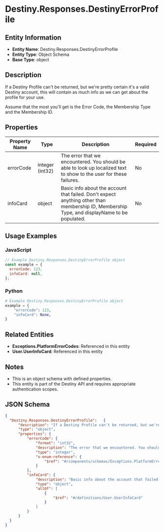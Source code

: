 # Destiny.Responses.DestinyErrorProfile

## Entity Information
- **Entity Name**: Destiny.Responses.DestinyErrorProfile
- **Entity Type**: Object Schema
- **Base Type**: object

## Description
If a Destiny Profile can't be returned, but we're pretty certain it's a valid Destiny account, this will contain as much info as we can get about the profile for your use.
Assume that the most you'll get is the Error Code, the Membership Type and the Membership ID.

## Properties

| Property Name | Type | Description | Required |
|---------------|------|-------------|----------|
| errorCode | integer (int32) | The error that we encountered. You should be able to look up localized text to show to the user for these failures. | No |
| infoCard | object | Basic info about the account that failed. Don't expect anything other than membership ID, Membership Type, and displayName to be populated. | No |

## Usage Examples

### JavaScript
```javascript
// Example Destiny.Responses.DestinyErrorProfile object
const example = {
  errorCode: 123,
  infoCard: null,
};
```

### Python
```python
# Example Destiny.Responses.DestinyErrorProfile object
example = {
    "errorCode": 123,
    "infoCard": None,
}
```

## Related Entities
- **Exceptions.PlatformErrorCodes**: Referenced in this entity
- **User.UserInfoCard**: Referenced in this entity

## Notes
- This is an object schema with defined properties.
- This entity is part of the Destiny API and requires appropriate authentication scopes.

## JSON Schema
```json
{
  "Destiny.Responses.DestinyErrorProfile":   {
      "description": "If a Destiny Profile can't be returned, but we're pretty certain it's a valid Destiny account, this will contain as much info as we can get about the profile for your use.\r\nAssume that the most you'll get is the Error Code, the Membership Type and the Membership ID.",
      "type": "object",
      "properties": {
          "errorCode": {
              "format": "int32",
              "description": "The error that we encountered. You should be able to look up localized text to show to the user for these failures.",
              "type": "integer",
              "x-enum-reference": {
                  "$ref": "#/components/schemas/Exceptions.PlatformErrorCodes"
              }
          },
          "infoCard": {
              "description": "Basic info about the account that failed. Don't expect anything other than membership ID, Membership Type, and displayName to be populated.",
              "type": "object",
              "allOf": [
                  {
                      "$ref": "#/definitions/User.UserInfoCard"
                  }
              ]
          }
      }
  }
}
```
